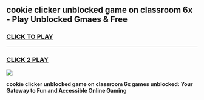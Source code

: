 
## cookie clicker unblocked game on classroom 6x - Play Unblocked Gmaes & Free
<h3>
<a href="https://news.freeplayer.one?title=cookie_clicker_unblocked_game_on_classroom_6x&ref=16F">CLICK TO PLAY</a></h3>
<hr>

<h3>
<a href="https://news.freeplayer.one?title=cookie_clicker_unblocked_game_on_classroom_6x&ref=16F">CLICK 2 PLAY</a>
  
</h3>

<a href="https://news.freeplayer.one?title=cookie_clicker_unblocked_game_on_classroom_6x&ref=16F/"><img src="https://clearcache.store/games.png"></a>


**cookie clicker unblocked game on classroom 6x games unblocked: Your Gateway to Fun and Accessible Online Gaming**
